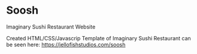 # Soosh
Imaginary Sushi Restaurant Website

Created HTML/CSS/Javascrip Template of Imaginary Sushi Restaurant can be seen here:
https://jellofishstudios.com/soosh
